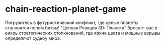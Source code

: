 # chain-reaction-planet-game
Погрузитесь в футуристический конфликт, где целые планеты становятся полем битвы! "Цепная Реакция 3D: Планета" бросает вас в вихрь стратегических столкновений, где яркие цвета и мощные взрывы определяют судьбу мира.
